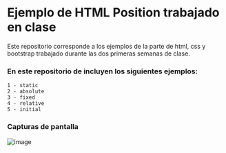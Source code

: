 # Ejemplo de HTML Position trabajado en clase

Este repositorio corresponde a los ejemplos de la parte de html, css y bootstrap trabajado durante las dos primeras semanas de clase.

### En este repositorio de incluyen los siguientes ejemplos:

```
1 - static
2 - absolute
3 - fixed
4 - relative
5 - initial
```

### Capturas de pantalla
![image](https://user-images.githubusercontent.com/16636086/133528548-e7343795-fd8b-4aec-ba8d-3116907affd3.png)
